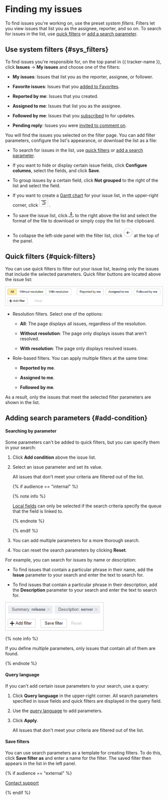 # Finding my issues

To find issues you're working on, use the preset _system filters_. Filters let you view issues that list you as the assignee, reporter, and so on. To search for issues in the list, use [quick filters](#quick-filters) or [add a search parameter](#add-condition).

## Use system filters {#sys_filters}

To find issues you're responsible for, on the top panel in {{ tracker-name }}, click **Issues** → **My issues** and choose one of the filters:

- **My issues**: Issues that list you as the reporter, assignee, or follower.

- **Favorite issues**: Issues that you [added to Favorites](favourites.md#section_thz_1n5_jz).

- **Reported by me**: Issues that you created.

- **Assigned to me**: Issues that list you as the assignee.

- **Followed by me**: Issues that you [subscribed](subscribe.md#section_xt5_xrv_jz) to for updates.

- **Pending reply**: Issues you were [invited to comment on](comments.md#section_nl2_1qv_tz).

You will find the issues you selected on the filter page. You can add filter parameters, configure the list's appearance, or download the list as a file:

- To search for issues in the list, use [quick filters](#quick-filters) or [add a search parameter](#add-condition).

- If you want to hide or display certain issue fields, click **Configure columns**, select the fields, and click **Save**.

- To group issues by a certain field, click **Not grouped** to the right of the list and select the field.

- If you want to create a [Gantt chart](../manager/gantt.md) for your issue list, in the upper-right corner, click ![](../../_assets/tracker/gantt-ico.png) .

- To save the issue list, click ![](../../_assets/tracker/icon-download.png) to the right above the list and select the format of the file to download or simply copy the list to the clipboard.

- To collapse the left-side panel with the filter list, click ![](../../_assets/tracker/button-collapse.png) at the top of the panel.

## Quick filters {#quick-filters}

You can use quick filters to filter out your issue list, leaving only the issues that include the selected parameters. Quick filter buttons are located above the issue list:

![image](../../_assets/tracker/quick-filters-new.png)

* Resolution filters. Select one of the options:

    - **All**: The page displays all issues, regardless of the resolution.

    - **Without resolution**: The page only displays issues that aren't resolved.

    - **With resolution**: The page only displays resolved issues.

* Role-based filters. You can apply multiple filters at the same time:

    - **Reported by me**.

    - **Assigned to me**.

    - **Followed by me**.

As a result, only the issues that meet the selected filter parameters are shown in the list.

## Adding search parameters {#add-condition}

#### Searching by parameter

Some parameters can't be added to quick filters, but you can specify them in your search:

1. Click **Add condition** above the issue list.

1. Select an issue parameter and set its value.

    All issues that don't meet your criteria are filtered out of the list.

    {% if audience == "internal" %}

    {% note info %}

    [Local fields](../local-fields.md) can only be selected if the search criteria specify the queue that the field is linked to.

    {% endnote %}

    {% endif %}

1. You can add multiple parameters for a more thorough search.

1. You can reset the search parameters by clicking **Reset**.

For example, you can search for issues by name or description:

- To find issues that contain a particular phrase in their name, add the **Issue** parameter to your search and enter the text to search for.

- To find issues that contain a particular phrase in their description, add the **Description** parameter to your search and enter the text to search for.

![image](../../_assets/tracker/filters-condition.png)

{% note info %}

If you define multiple parameters, only issues that contain all of them are found.

{% endnote %}

#### Query language

If you can't add certain issue parameters to your search, use a query:

1. Click **Query language** in the upper-right corner. All search parameters specified in issue fields and quick filters are displayed in the query field.

1. Use the [query language](query-filter.md) to add parameters.

1. Click **Apply**.

    All issues that don't meet your criteria are filtered out of the list.

#### Save filters

You can use search parameters as a template for creating filters. To do this, click **Save filter as** and enter a name for the filter. The saved filter then appears in the list in the left panel.

{% if audience == "external" %}

[Contact support](../troubleshooting.md)

{% endif %}

